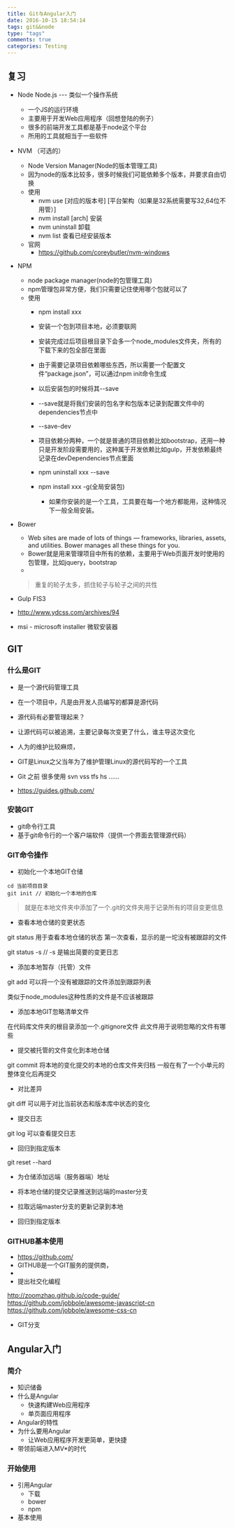 ```yaml
---
title: Git与Angular入门
date: 2016-10-15 18:54:14
tags: git&&node
type: "tags"
comments: true
categories: Testing
---
```


## 复习

- Node Node.js --- 类似一个操作系统
  + 一个JS的运行环境
  + 主要用于开发Web应用程序（回想登陆的例子）
  + 很多的前端开发工具都是基于node这个平台
  + 所用的工具就相当于一些软件

- NVM （可选的）
  + Node Version Manager(Node的版本管理工具)
  + 因为node的版本比较多，很多时候我们可能依赖多个版本，并要求自由切换
  + 使用
    * nvm use [对应的版本号] [平台架构（如果是32系统需要写32,64位不用管）]
    * nvm install <version> [arch]  安装
    * nvm uninstall <version> 卸载
    * nvm list 查看已经安装版本
  + 官网
    * https://github.com/coreybutler/nvm-windows

<!--more--> 

- NPM 
  + node package manager(node的包管理工具)
  + npm管理包非常方便，我们只需要记住使用哪个包就可以了
  + 使用
    - npm install xxx 
    - 安装一个包到项目本地，必须要联网
    - 安装完成过后项目根目录下会多一个node_modules文件夹，所有的下载下来的包全部在里面
    
    - 由于需要记录项目依赖哪些东西，所以需要一个配置文件“package.json”，可以通过npm init命令生成
    - 以后安装包的时候将其--save
    
    - --save就是将我们安装的包名字和包版本记录到配置文件中的dependencies节点中
    - --save-dev
    - 项目依赖分两种，一个就是普通的项目依赖比如bootstrap，还用一种只是开发阶段需要用的，这种属于开发依赖比如gulp，开发依赖最终记录在devDependencies节点里面

    - npm uninstall xxx --save

    - npm install xxx -g(全局安装包)
      + 如果你安装的是一个工具，工具要在每一个地方都能用，这种情况下一般全局安装。
    
- Bower
  + Web sites are made of lots of things ― frameworks, libraries, assets, and utilities. Bower manages all these things for you.
  + Bower就是用来管理项目中所有的依赖，主要用于Web页面开发时使用的包管理，比如jquery，bootstrap
  + 
  > 重复的轮子太多，抓住轮子与轮子之间的共性
  > 

- Gulp  FIS3
- http://www.ydcss.com/archives/94

- msi - microsoft installer 微软安装器

## GIT

### 什么是GIT

- 是一个源代码管理工具
- 在一个项目中，凡是由开发人员编写的都算是源代码
- 源代码有必要管理起来？
- 让源代码可以被追溯，主要记录每次变更了什么，谁主导这次变化
- 人为的维护比较麻烦，
- GIT是Linux之父当年为了维护管理Linux的源代码写的一个工具
- Git 之前 很多使用 svn vss tfs hs ......


- https://guides.github.com/

### 安装GIT

- git命令行工具
- 基于git命令行的一个客户端软件（提供一个界面去管理源代码）

### GIT命令操作

- 初始化一个本地GIT仓储

```shell
cd 当前项目目录
git init // 初始化一个本地的仓库
```

> 就是在本地文件夹中添加了一个.git的文件夹用于记录所有的项目变更信息

- 查看本地仓储的变更状态

git status
用于查看本地仓储的状态
第一次查看，显示的是一坨没有被跟踪的文件

git status -s // -s 是输出简要的变更日志

- 添加本地暂存（托管）文件

git add
可以将一个没有被跟踪的文件添加到跟踪列表

类似于node_modules这种性质的文件是不应该被跟踪

- 添加本地GIT忽略清单文件

在代码库文件夹的根目录添加一个.gitignore文件
此文件用于说明忽略的文件有哪些

- 提交被托管的文件变化到本地仓储

git commit
将本地的变化提交的本地的仓库文件夹归档
一般在有了一个小单元的整体变化后再提交

- 对比差异

git diff
可以用于对比当前状态和版本库中状态的变化

- 提交日志

git log 
可以查看提交日志

- 回归到指定版本

git reset --hard

- 为仓储添加远端（服务器端）地址

- 将本地仓储的提交记录推送到远端的master分支

- 拉取远端master分支的更新记录到本地

- 回归到指定版本

### GITHUB基本使用

- https://github.com/
- GITHUB是一个GIT服务的提供商，
- 
- 提出社交化编程

http://zoomzhao.github.io/code-guide/
https://github.com/jobbole/awesome-javascript-cn
https://github.com/jobbole/awesome-css-cn


- GIT分支









## Angular入门

### 简介

- 知识储备
- 什么是Angular
  + 快速构建Web应用程序
  + 单页面应用程序
- Angular的特性
- 为什么要用Angular
  + 让Web应用程序开发更简单，更快捷
- 带领前端进入MV*的时代

### 开始使用
  
- 引用Angular
  + 下载
  + bower
  + npm
- 基本使用

